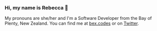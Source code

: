 ### Hi, my name is Rebecca 👋

My pronouns are she/her and I'm a Software Developer from the Bay of Plenty, New Zealand. You can find me at [bex.codes](https://bex.codes/) or on [Twitter](https://twitter.com/bexcodes).
